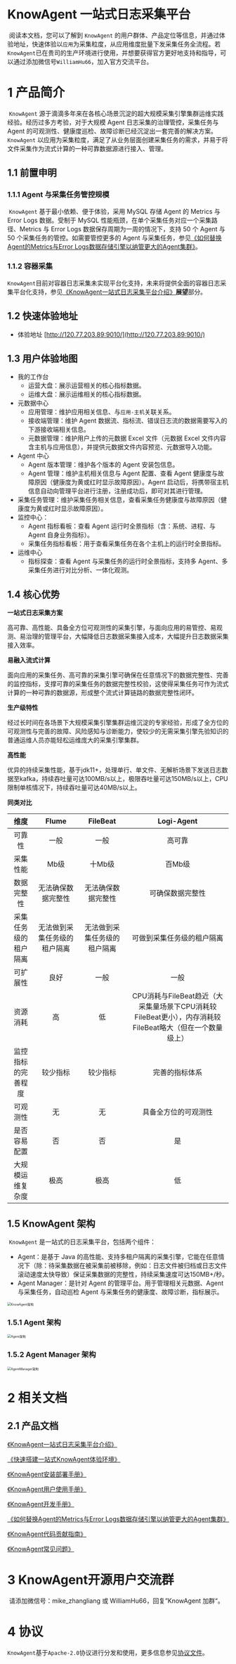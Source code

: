 # **KnowAgent 一站式日志采集平台**

​	阅读本文档，您可以了解到 `KnowAgent` 的用户群体、产品定位等信息，并通过体验地址，快速体验以`应用`为采集粒度，从应用维度批量下发采集任务全流程。若`KnowAgent`已在贵司的生产环境进行使用，并想要获得官方更好地支持和指导，可以通过添加微信号`WilliamHu66`，加入官方交流平台。

# 1 产品简介

​	`KnowAgent` 源于滴滴多年来在各核心场景沉淀的超大规模采集引擎集群运维实践经验。经历过多方考验，对于大规模 Agent 日志采集的治理管控，采集任务与 Agent 的可观测性、健康度巡检、故障诊断已经沉淀出一套完善的解决方案。`KnowAgent` 以应用为采集粒度，满足了从业务层面创建采集任务的需求，并易于将文件采集作为流式计算的一种可靠数据源进行接入、管理。

## 1.1 前置申明

### 1.1.1 Agent 与采集任务管控规模

​	`KnowAgent` 基于最小依赖、便于体验，采用 MySQL 存储 Agent 的 Metrics 与 Error Logs 数据。受制于 MySQL 性能瓶颈，在单个采集任务对应一个采集路径、Metrics 与 Error Logs 数据保存周期为一周的情况下，支持 50 个 Agent 与 50 个采集任务的管控。如需要管控更多的 Agent 与采集任务，参见[《如何替换Agent的Metrics与Error Logs数据存储引擎以纳管更大的Agent集群》](doc/know_agent_metrics_error_logs_store_extend.md)。

### 1.1.2 容器采集

​	`KnowAgent`目前对容器日志采集未实现平台化支持，未来将提供全面的容器日志采集平台化支持，参见[《KnowAgent一站式日志采集平台介绍》](doc/know_agent_summary.md)**展望**部分。

## 1.2 快速体验地址

- 体验地址 [http://120.77.203.89:9010/](http://120.77.203.89:9010/) 

## 1.3 用户体验地图

- 我的工作台
  - 运营大盘：展示运营相关的核心指标数据。
  - 运维大盘：展示运维相关的核心指标数据。
- 元数据中心
  - 应用管理：维护应用相关信息、与`应用-主机`关联关系。
  - 接收端管理：维护 Agent 数据流、指标流、错误日志流的数据需要写入的下游接收端相关信息。
  - 元数据管理：维护用户上传的元数据 Excel 文件（元数据 Excel 文件内容含主机与应用信息），并提供元数据文件内容预览、元数据导入功能。
- Agent 中心
  - Agent 版本管理：维护各个版本的 Agent 安装包信息。
  - Agent 管理：维护主机相关信息与 Agent 配置、查看 Agent 健康度与故障原因（健康度为黄或红时显示故障原因）。Agent 启动后，将携带宿主机信息自动向管理平台进行注册，注册成功后，即可对其进行管理。
- 采集任务管理：维护采集任务相关信息，查看采集任务健康度与故障原因（健康度为黄或红时显示故障原因）。
- 监控中心：
  - Agent 指标看板：查看 Agent 运行时全景指标（含：系统、进程、与 Agent 自身业务指标）。
  - 采集任务指标看板：用于查看采集任务在各个主机上的运行时全景指标。
- 运维中心
  - 指标探查：查看 Agent 与采集任务的运行时全景指标，支持多 Agent、多采集任务进行对比分析、一体化观测。


## 1.4 核心优势

**一站式日志采集方案**

​	高可靠、高性能、具备全方位可观测性的采集引擎，与面向应用的易管控、易观测、易治理的管理平台，大幅降低日志数据采集接入成本，大幅提升日志数据采集接入效率。

**易融入流式计算**

​	面向应用的采集任务、高可靠的采集引擎可确保在任意情况下的数据完整性、完善的监控指标，支撑可靠的采集任务的数据完整性校验，这使得采集任务可作为流式计算的一种可靠的数据源，形成整个流式计算链路的数据完整性闭环。

**生产级特性**

​	经过长时间在各场景下大规模采集引擎集群运维沉淀的专家经验，形成了全方位的可观测性与完善的故障、风险感知与诊断能力，使较少的无需采集引擎先验知识的普通运维人员亦能轻松运维庞大的采集引擎集群。

**高性能**

​	优异的持续采集性能，基于jdk11+，处理单行、单文件、无解析场景下发送日志数据至kafka，持续吞吐量可达100MB/s以上，极限吞吐量可达150MB/s以上，CPU限制单核情况下，持续吞吐量可达40MB/s以上。

**同类对比**

|         维度         |            Flume             |           FileBeat           |                          Logi-Agent                          |
| :------------------: | :--------------------------: | :--------------------------: | :----------------------------------------------------------: |
|        可靠性        |             一般             |             一般             |                            高可靠                            |
|       采集性能       |             Mb级             |            十Mb级            |                            百Mb级                            |
|      数据完整性      |      无法确保数据完整性      |      无法确保数据完整性      |                       可确保数据完整性                       |
| 采集任务级的租户隔离 | 无法做到采集任务级的租户隔离 | 无法做到采集任务级的租户隔离 |                  可做到采集任务级的租户隔离                  |
|       可扩展性       |             良好             |             一般             |                             一般                             |
|       资源消耗       |              高              |              低              | CPU消耗与FileBeat趋近（大采集量场景下CPU消耗较FileBeat更小），内存消耗较FileBeat略大（但在一个数量级上） |
|  监控指标的完善程度  |           较少指标           |           较少指标           |                        完善的指标体系                        |
|       可观测性       |              无              |              无              |                     具备全方位的可观测性                     |
|     是否容易配置     |              否              |              否              |                              是                              |
|   大规模运维复杂度   |             极高             |             极高             |                              低                              |

## 1.5 KnowAgent 架构

​	`KnowAgent` 是一站式的日志采集平台，包括两个组件：

- Agent：是基于 Java 的高性能、支持多租户隔离的采集引擎，它能在任意情况下（除：待采集数据在被采集前被移除，例如：日志文件被归档或日志文件滚动速度太快导致）保证采集数据的完整性，持续采集速度可达150MB+/秒。
- Agent Manager：是针对 Agent 的管理平台。用于管理相关元数据、Agent与采集任务，自动巡检 Agent 与采集任务的健康度、故障诊断，指标展示。

<img src="https://images-github.oss-cn-hangzhou.aliyuncs.com/know-agent/know_agent_structure.png" alt="KnowAgent架构" style="zoom:50%;" />	

### 1.5.1 Agent 架构

<img src="https://images-github.oss-cn-hangzhou.aliyuncs.com/know-agent/agent_structure.png" alt="Agent架构" style="zoom: 50%;" />

### 1.5.2 Agent Manager 架构

<img src="https://images-github.oss-cn-hangzhou.aliyuncs.com/know-agent/agent_manager_structure.png" alt="AgentManager架构" style="zoom: 50%;" />

# 2 相关文档
## 2.1 产品文档

[《KnowAgent一站式日志采集平台介绍》](doc/know_agent_summary.md)

[《快速搭建一站式KnowAgent体验环境》](doc/know_agent_experience_environment_build.md)

[《KnowAgent安装部署手册》](doc/know_agent_install_deploy.md)

[《KnowAgent用户使用手册》](doc/know_agent_user_manual.md)

[《KnowAgent开发手册》](doc/know_agent_develop.md)

[《如何替换Agent的Metrics与Error Logs数据存储引擎以纳管更大的Agent集群》](doc/know_agent_metrics_error_logs_store_extend.md)

[《KnowAgent代码贡献指南》](doc/know_agent_contributing.md)

[《KnowAgent常见问题》](doc/Q&A.md)

# 3 KnowAgent开源用户交流群

​	请添加微信号：mike_zhangliang 或 WilliamHu66，回复”KnowAgent 加群“。

# 4 协议

​	`KnowAgent`基于`Apache-2.0`协议进行分发和使用，更多信息参见[协议文件](LICENSE)。

